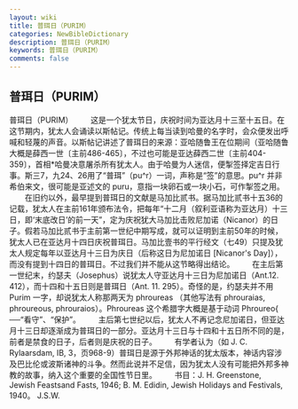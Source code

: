 ```yaml
---
layout: wiki
title: 普珥日（PURIM）
categories: NewBibleDictionary
description: 普珥日（PURIM）
keywords: 普珥日（PURIM）
comments: false
---
```


## 普珥日（PURIM）



普珥日（PURIM）
　　这是一个犹太节日，庆祝时间为亚达月十三至十五日。在这节期内，犹太人会诵读以斯帖记。传统上每当读到哈曼的名字时，会众便发出呼喊和轻蔑的声音。以斯帖记讲述了普珥日的来源：亚哈随鲁王在位期间（亚哈随鲁大概是薛西一世〔主前486-465〕，不过也可能是亚达薛西二世〔主前404-359〕，首相*哈曼决意屠杀所有犹太人。由于哈曼为人迷信，便掣签择定吉日行事。斯三7，九24、26用了“普珥”（pu^r）一词，声称是“签”的意思。pu^r 并非希伯来文，很可能是亚述文的 puru，意指一块卵石或一块小石，可作掣签之用。
　　在旧约以外，最早提到普珥日的文献是马加比贰书。据马加比贰书十五36的记载，犹太人在主前161年颁布法令，把每年“十二月（叙利亚语称为亚达月）十三日，即‘末底改日’的前一天”，定为庆祝犹大马加比击败尼加诺（Nicanor）的日子。假若马加比贰书于主前第一世纪中期写成，就可以证明到主前50年的时候，犹太人已在亚达月十四日庆祝普珥日。马加比壹书的平行经文（七49）只提及犹太人规定每年以亚达月十三日为庆日（后称这日为尼加诺日 [Nicanor's Day]），而没有提到十四日的普珥日。不过我们并不能从这节略得出结论。
　　在主后第一世纪末，约瑟夫（Josephus）说犹太人守亚达月十三日为尼加诺日（Ant.12.
412），而十四和十五日则是普珥日（Ant. 11. 295）。奇怪的是，约瑟夫并不用 Purim
一字，却说犹太人称那两天为 phroureas （其他写法有 phrouraias, phroureous, phrouraios）。Phroureas 这个希腊字大概是基于动词 Phroureo{ ──“看守”、“保护”。
　　主后第七世纪以后，犹太人不再记念尼加诺日，但亚达月十三日却逐渐成为普珥日的一部分。亚达月十三日与十四和十五日所不同的是，前者是禁食的日子，后者则是庆祝的日子。
　　有学者认为（如 J. C. Rylaarsdam, IB, 3，页968-9）普珥日是源于外邦神话的犹太版本，神话内容涉及巴比伦或波斯诸神的斗争。然而此说并不足信，因为犹太人没有可能把外邦多神教的故事，纳入这个重要的全国性节日里。
　　书目：J. H. Greenstone, Jewish Feastsand Fasts, 1946; B. M.
Edidin, Jewish Holidays and Festivals,
1940。
J.S.W.




